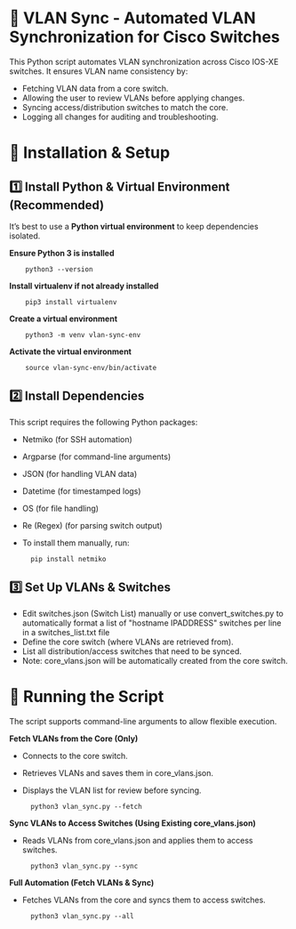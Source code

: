# 🔄 VLAN Sync - Automated VLAN Synchronization for Cisco Switches
This Python script automates VLAN synchronization across Cisco IOS-XE switches. It ensures VLAN name consistency by:
- Fetching VLAN data from a core switch.
- Allowing the user to review VLANs before applying changes.
- Syncing access/distribution switches to match the core.
- Logging all changes for auditing and troubleshooting.

# 📌 Installation & Setup

## 1️⃣ Install Python & Virtual Environment (Recommended)
It’s best to use a **Python virtual environment** to keep dependencies isolated.

**Ensure Python 3 is installed**

        python3 --version

**Install virtualenv if not already installed**

        pip3 install virtualenv

**Create a virtual environment**

        python3 -m venv vlan-sync-env

**Activate the virtual environment**

        source vlan-sync-env/bin/activate

## 2️⃣ Install Dependencies
This script requires the following Python packages:

- Netmiko (for SSH automation)
- Argparse (for command-line arguments)
- JSON (for handling VLAN data)
- Datetime (for timestamped logs)
- OS (for file handling)
- Re (Regex) (for parsing switch output)
- To install them manually, run:

        pip install netmiko

## 3️⃣ Set Up VLANs & Switches
- Edit switches.json (Switch List) manually or use convert_switches.py to automatically format a list of "hostname IPADDRESS" switches per line in a switches_list.txt file
- Define the core switch (where VLANs are retrieved from).
- List all distribution/access switches that need to be synced.
- Note: core_vlans.json will be automatically created from the core switch.

# 🚀 Running the Script
The script supports command-line arguments to allow flexible execution.

**Fetch VLANs from the Core (Only)**
- Connects to the core switch.
- Retrieves VLANs and saves them in core_vlans.json.
- Displays the VLAN list for review before syncing.

        python3 vlan_sync.py --fetch


**Sync VLANs to Access Switches (Using Existing core_vlans.json)**
- Reads VLANs from core_vlans.json and applies them to access switches.

        python3 vlan_sync.py --sync

**Full Automation (Fetch VLANs & Sync)**
- Fetches VLANs from the core and syncs them to access switches.

        python3 vlan_sync.py --all
